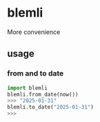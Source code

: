 # blemli
More convenience

## usage

### from and to date

```python
import blemli
blemli.from_date(now())
>>> "2025-01-31"
blemli.to_date("2025-01-31")
>>> 
```

